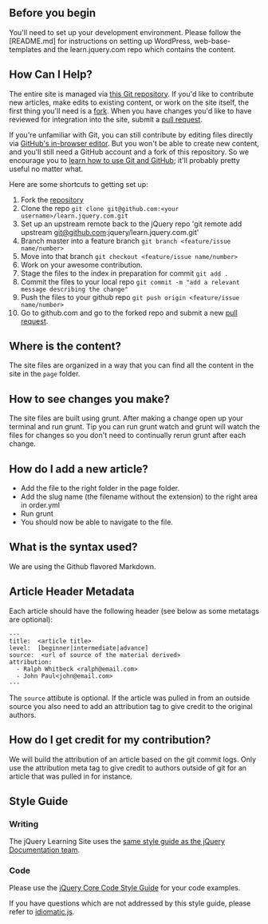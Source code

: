 ## Before you begin

You'll need to set up your development environment.  Please follow the [README.md] for instructions on setting up WordPress, web-base-templates and the learn.jquery.com repo which contains the content. 

## How Can I Help?

The entire site is managed via [this Git repository](https://github.com/jquery/learn.jquery.com).  If you'd like to contribute new articles, make edits to existing content, or work on the site itself, the first thing you'll need is a [fork](https://help.github.com/articles/fork-a-repo). When you have changes you'd like to have reviewed for integration into the site, submit a [pull request](http://help.github.com/send-pull-requests/).

If you're unfamiliar with Git, you can still contribute by editing files directly via [GitHub's in-browser editor](https://github.com/blog/905-edit-like-an-ace). But you won't be able to create new content, and you'll still need a GitHub account and a fork of this repository. So we encourage you to [learn how to use Git and GitHub](http://help.github.com/); it'll probably pretty useful no matter what.

Here are some shortcuts to getting set up:

1. Fork the [repository](https://github.com/jquery/learn.jquery.com)
2. Clone the repo `git clone git@github.com:<your username>/learn.jquery.com.git`
3. Set up an upstream remote back to the jQuery repo 'git remote add upstream git@github.com:jquery/learn.jquery.com.git'
4. Branch master into a feature branch `git branch <feature/issue name/number>`
5. Move into that branch `git checkout <feature/issue name/number>`
6. Work on your awesome contribution. 
7. Stage the files to the index in preparation for commit `git add .`
8. Commit the files to your local repo `git commit -m "add a relevant message describing the change"`
9. Push the files to your github repo `git push origin <feature/issue name/number>`
10. Go to github.com and go to the forked repo and submit a new [pull request](https://help.github.com/articles/using-pull-requests).

## Where is the content?

The site files are organized in a way that you can find all the content in the site in the `page` folder.

## How to see changes you make?

The site files are built using grunt. After making a change open up your terminal and run grunt.  Tip you can run grunt watch and grunt will watch the files for changes so you don't need to continually rerun grunt after each change. 

## How do I add a new article?

* Add the file to the right folder in the page folder. 
* Add the slug name (the filename without the extension) to the right area in order.yml
* Run grunt
* You should now be able to navigate to the file. 

## What is the syntax used?

We are using the Github flavored Markdown.

## Article Header Metadata

Each article should have the following header (see below as some metatags are optional):

```
---
title:  <article title>
level:  [beginner|intermediate|advance]
source:  <url of source of the material derived>
attribution: 
  - Ralph Whitbeck <ralph@email.com>
  - John Paul<john@email.com>
---
```

The `source` attibute is optional. 
If the article was pulled in from an outside source you also need to add an attribution tag to give credit to the original authors. 

## How do I get credit for my contribution?

We will build the attribution of an article based on the git commit logs.  Only use the attribution meta tag to give credit to authors outside of git for an article that was pulled in for instance. 

## Style Guide

### Writing
The jQuery Learning Site uses the [same style guide as the jQuery Documentation team](https://github.com/jquery/api.jquery.com#style-guidelines). 

### Code 
Please use the [jQuery Core Code Style Guide](http://docs.jquery.com/JQuery_Core_Style_Guidelines) for your code examples. 

If you have questions which are not addressed by this style guide, please refer to [idiomatic.js](https://github.com/rwldrn/idiomatic.js/).
